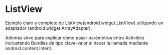 # ListView
Ejemplo claro y completo de ListView(android.widget.ListView) utilizando un adaptador
(android.widget.ArrayAdapter).

Además sirve para explicar cómo pasar parámetros entre Activities incrustando Bundles de tipo
clave-valor al hacer la llamada mediante android.content.Intent.

